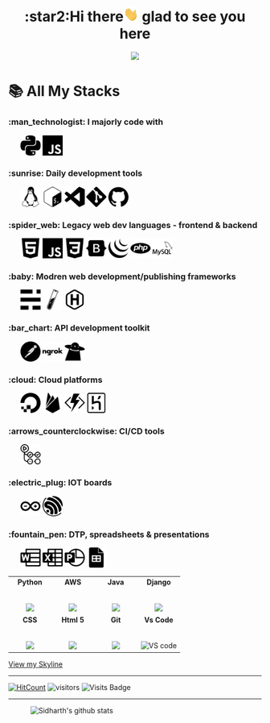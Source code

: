 <div align="center"> <h1>:star2:Hi there<img src="icons/wave.gif" width="30px" /> glad to see you here </h1> <img src="https://media1.tenor.com/images/cb8a955868507a9d44ecd84f723096dc/tenor.gif?itemid=15341790" width="30px" /></div> 

<!--
**sid-r-singh/sid-r-singh** is a ✨ _special_ ✨ repository because its `README.md` (this file) appears on your GitHub profile.

Here are some ideas to get you started:

- 🔭 I’m currently working on ...
- 🌱 I’m currently learning ...
- 👯 I’m looking to collaborate on ...
- 🤔 I’m looking for help with ...
- 💬 Ask me about ...
- 📫 How to reach me: ...
- 😄 Pronouns: ...
- ⚡ Fun fact: ...
-->
 <!-- GitHub README Stats -->
 <!-- <img height="auto" align="left" src="https://github-readme-stats.vercel.app/api/top-langs/?username=sid-r-singh&layout=compact&langs_count=8&bg_color=90,7367f0,b780ec&title_color=fff&text_color=fff&icon_color=fff" />  -->
# :books: All My Stacks   

<h3 align="left">:man_technologist: I majorly code with</h3>
	<p align="left">
		&nbsp; &nbsp; &nbsp;
		<img src="icons/bnw/python_simpleicons.svg" alt="python" width="40" height="40"/>
		<img src="icons/bnw/javascript.svg" alt="javascript" width="40" height="40"/>
	</p>
<h3 align="left">:sunrise: Daily development tools</h3>
	<p align="left">
		&nbsp; &nbsp; &nbsp;
		<img src="icons/bnw/linux.svg" alt="linux" width="40" height="40"/>
		<img src="icons/bnw/gnubash.svg" alt="gnubash" width="40" height="40"/>
		<img src="icons/bnw/visualstudiocode.svg" alt="visualstudiocode" width="40" height="40"/>
		<img src="icons/bnw/git.svg" alt="git" width="40" height="40"/>
		<img src="icons/bnw/github.svg" alt="github" width="40" height="40"/>
	</p>
<h3 align="left">:spider_web: Legacy web dev languages - frontend & backend </h3>
	<p align="left">
		&nbsp; &nbsp; &nbsp;
		<img src="icons/bnw/html 5.svg" alt="html5" width="40" height="40"/>
		<img src="icons/bnw/javascript.svg" alt="javascript" width="40" height="40"/>
		<img src="icons/bnw/css 3.svg" alt="css3" width="40" height="40"/>
		<img src="icons/bnw/bootstrap.svg" alt="bootstrap" width="40" height="40"/>
		<img src="icons/bnw/jquery.svg" alt="jquery" width="40" height="40"/>
		<img src="icons/bnw/php.svg" alt="php" width="40" height="40"/>
		<img src="icons/bnw/mysql.svg" alt="mysql" width="40" height="40"/> 
	</p>
<h3 align="left">:baby: Modren web development/publishing frameworks</h3>
	<p align="left">
		&nbsp; &nbsp; &nbsp;
		<img src="icons/bnw/ghost.svg" alt="ghost" width="40" height="40"/> 
		<img src="icons/bnw/jekyll.svg" alt="jekyll" width="40" height="40"/>
		<img src="icons/bnw/hugo.svg" alt="hugo" width="40" height="40"/>
	</p>
<h3 align="left">:bar_chart: API development toolkit</h3>
	<p align="left">
		&nbsp; &nbsp; &nbsp;
		<img src="icons/bnw/postman.svg" alt="postman" width="40" height="40"/>
		<img src="icons/bnw/ngrok.svg" alt="ngrok" width="40" height="40"/>
		<img src="icons/bnw/hoppscotch.svg" alt="hoppscotch" width="40" height="40"/> 
	</p>
<h3 align="left">:cloud: Cloud platforms</h3>
	<p align="left">
		&nbsp; &nbsp; &nbsp;
		<img src="icons/bnw/digitalocean.svg" alt="digitalocean" width="40" height="40"/>
		<img src="icons/bnw/firebase.svg" alt="firebase" width="40" height="40"/>
		<img src="icons/bnw/azurefunctions.svg" alt="azurefunctions" width="40" height="40"/>
		<img src="icons/bnw/heroku.svg" alt="heroku" width="40" height="40"/> 
	</p>
<h3 align="left">:arrows_counterclockwise: CI/CD tools</h3>
	<p align="left">
		&nbsp; &nbsp; &nbsp;
		<img src="icons/bnw/githubactions.svg" alt="githubactions" width="40" height="40"/>
	</p>
<h3 align="left">:electric_plug: IOT boards</h3>
	<p align="left">
		&nbsp; &nbsp; &nbsp;
		<img src="icons/bnw/arduino.svg" alt="arduino" width="40" height="40"/>
		<img src="icons/bnw/espressif.svg" alt="espressif" width="40" height="40"/>
	</p>   
	</p>
<h3 align="left">:fountain_pen: DTP, spreadsheets & presentations </h3>
	<p align="left">
		&nbsp; &nbsp; &nbsp;
		<img src="icons/bnw/microsoftword.svg" alt="microsoftword" width="40" height="40"/>
		<img src="icons/bnw/microsoftexcel.svg" alt="microsoftexcel" width="40" height="40"/>
		<img src="icons/bnw/microsoftpowerpoint.svg" alt="microsoftpowerpoint" width="40" height="40"/>
		<img src="icons/bnw/googlesheets.svg" alt="googlesheets" width="40" height="40"/>
	</p>   
	</p> 

<table>
  <tbody>
    <tr valign="top">
      <td width="25%" align="center">
	      <span><strong>Python</strong></span><br><br><br>
        <img height="100px" src="https://upload.wikimedia.org/wikipedia/commons/thumb/c/c3/Python-logo-notext.svg/1200px-Python-logo-notext.svg.png">
      </td>
      <td width="25%" align="center">
	      <span><strong>AWS</strong></span><br><br><br>
        <img height="64px" src="https://cdn.svgporn.com/logos/aws.svg">
      </td>
      <td width="25%" align="center">
        <span><strong>Java</strong></span><br><br><br>
        <img height="100px" src="https://upload.wikimedia.org/wikipedia/en/thumb/3/30/Java_programming_language_logo.svg/1200px-Java_programming_language_logo.svg.png">
      </td>
      <td width="25%" align="center">
        <span><strong>Django</strong></span><br><br><br>
        <img height="64px" src="https://encrypted-tbn0.gstatic.com/images?q=tbn%3AANd9GcRlHpEsRq4pIo4vTLAn24qGNwG41dFdXLJwsQ&usqp=CAU">
      </td>
     </tr>
    <tr valign="top">
      <td width="25%" align="center">
        <span><strong>CSS</strong></span><br><br><br>
        <img height="64px" src="https://cdn.svgporn.com/logos/css-3.svg">
      </td>
      <td width="25%" align="center">
        <span><strong>Html 5</strong></span><br><br><br>
        <img height="64px" src="https://cdn.svgporn.com/logos/html-5.svg">
      </td>
      <td width="25%" align="center">
        <span><strong>Git</strong></span><br><br><br>
        <img height="64px" src="https://cdn.svgporn.com/logos/git-icon.svg">
      </td>
      <td width="25%" align="center">
        <span><strong>Vs Code</strong></span><br><br><br>
        <img height="64px" title="VS code" src="https://cdn.svgporn.com/logos/visual-studio-code.svg">
      </td>
    </tr>

  </tbody>
</table>

<a href="https://skyline.github.com/sid-r-singh/2020">View my Skyline</a>

---
[![HitCount](http://hits.dwyl.com/sid-r-singh/telegram-python.svg)](http://hits.dwyl.com/sid-r-singh/sid-r-singh)
![visitors](https://visitor-badge.glitch.me/badge?page_id=sid-r-singh.sid-r-singh)
![Visits Badge](https://badges.pufler.dev/visits/sid-r-singh/sid-r-singh?style=for-the-badge&logo=github)

---


  <a href="https://gitstats.me/sid-r-singh">
    <img width="460" height="auto" align="right" alt="Sidharth's github stats" 
         src="https://github-readme-stats.vercel.app/api?username=sid-r-singh&show_icons=true&count_private=true&include_all_commits=true&bg_color=fff&title_color=000&text_color=000&icon_color=000" />
